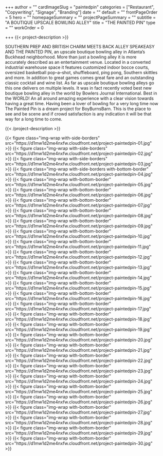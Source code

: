 +++
author = ""
cardImageSlug = "paintedpin"
categories = ["Restaurant", "Copywriting", "Signage", "Branding"]
date = ""
default = ""
frontPageOrder = 5
hero = ""
homepageSummary = ""
projectPageSummary = ""
subtitle = "A BOUTIQUE UPSCALE BOWLING ALLEY"
title = "THE PAINTED PIN"
type = ""
workOrder = 0

+++
{{< project-description >}} <p>SOUTHERN PREP AND BRITISH CHARM MEETS BACK ALLEY SPEAKEASY AND THE PAINTED PIN, an upscale boutique bowling alley in Atlanta’s Buckhead neighborhood. More than just a bowling alley it is more accurately described as an entertainment venue. Located in a converted industrial warehouse space it features customized indoor bocce courts, oversized basketball pop–a–shot, shuffleboard, ping pong, Southern skittles and more. In addition to great games comes great fare and an outstanding classic cocktail and wine list. As far as upscale boutique bowling alleys go this one delivers on multiple levels. It was in fact recently voted best new boutique bowling alley in the world by Bowlers Journal International. Best in the WORLD! An all around amazing experience with a clear vision towards having a great time. Having been a lover of bowling for a very long time now The Painted Pin is a dream project for BoyBurnsBarn. This is the place to see and be scene and if crowd satisfaction is any indication it will be that way for a long time to come. </p> {{< /project-description >}}

<div class="project-item">
{{< figure class="img-wrap with-side-borders" src="https://d1mw1d2me4nxfw.cloudfront.net/project-paintedpin-01.jpg" >}}
{{< figure class="img-wrap with-side-borders" src="https://d1mw1d2me4nxfw.cloudfront.net/project-paintedpin-02.jpg" >}}
{{< figure class="img-wrap with-side-borders" src="https://d1mw1d2me4nxfw.cloudfront.net/project-paintedpin-03.jpg" >}}
{{< figure class="img-wrap with-side-borders with-bottom-border" src="https://d1mw1d2me4nxfw.cloudfront.net/project-paintedpin-04.jpg" >}}
{{< figure class="img-wrap with-bottom-border" src="https://d1mw1d2me4nxfw.cloudfront.net/project-paintedpin-05.jpg" >}}
{{< figure class="img-wrap with-bottom-border" src="https://d1mw1d2me4nxfw.cloudfront.net/project-paintedpin-06.jpg" >}}
{{< figure class="img-wrap with-bottom-border" src="https://d1mw1d2me4nxfw.cloudfront.net/project-paintedpin-07.jpg" >}}
{{< figure class="img-wrap with-bottom-border" src="https://d1mw1d2me4nxfw.cloudfront.net/project-paintedpin-08.jpg" >}}
{{< figure class="img-wrap with-bottom-border" src="https://d1mw1d2me4nxfw.cloudfront.net/project-paintedpin-09.jpg" >}}
{{< figure class="img-wrap with-bottom-border" src="https://d1mw1d2me4nxfw.cloudfront.net/project-paintedpin-10.jpg" >}}
{{< figure class="img-wrap with-bottom-border" src="https://d1mw1d2me4nxfw.cloudfront.net/project-paintedpin-11.jpg" >}}
{{< figure class="img-wrap with-bottom-border" src="https://d1mw1d2me4nxfw.cloudfront.net/project-paintedpin-12.jpg" >}}
{{< figure class="img-wrap with-bottom-border" src="https://d1mw1d2me4nxfw.cloudfront.net/project-paintedpin-13.jpg" >}}
{{< figure class="img-wrap with-bottom-border" src="https://d1mw1d2me4nxfw.cloudfront.net/project-paintedpin-14.jpg" >}}
{{< figure class="img-wrap with-bottom-border" src="https://d1mw1d2me4nxfw.cloudfront.net/project-paintedpin-15.jpg" >}}
{{< figure class="img-wrap with-bottom-border" src="https://d1mw1d2me4nxfw.cloudfront.net/project-paintedpin-16.jpg" >}}
{{< figure class="img-wrap with-bottom-border" src="https://d1mw1d2me4nxfw.cloudfront.net/project-paintedpin-17.jpg" >}}
{{< figure class="img-wrap with-bottom-border" src="https://d1mw1d2me4nxfw.cloudfront.net/project-paintedpin-18.jpg" >}}
{{< figure class="img-wrap with-bottom-border" src="https://d1mw1d2me4nxfw.cloudfront.net/project-paintedpin-19.jpg" >}}
{{< figure class="img-wrap with-bottom-border" src="https://d1mw1d2me4nxfw.cloudfront.net/project-paintedpin-20.jpg" >}}
{{< figure class="img-wrap with-bottom-border" src="https://d1mw1d2me4nxfw.cloudfront.net/project-paintedpin-21.jpg" >}}
{{< figure class="img-wrap with-bottom-border" src="https://d1mw1d2me4nxfw.cloudfront.net/project-paintedpin-22.jpg" >}}
{{< figure class="img-wrap with-bottom-border" src="https://d1mw1d2me4nxfw.cloudfront.net/project-paintedpin-23.jpg" >}}
{{< figure class="img-wrap with-bottom-border" src="https://d1mw1d2me4nxfw.cloudfront.net/project-paintedpin-24.jpg" >}}
{{< figure class="img-wrap with-bottom-border" src="https://d1mw1d2me4nxfw.cloudfront.net/project-paintedpin-25.jpg" >}}
{{< figure class="img-wrap with-bottom-border" src="https://d1mw1d2me4nxfw.cloudfront.net/project-paintedpin-26.jpg" >}}
{{< figure class="img-wrap with-bottom-border" src="https://d1mw1d2me4nxfw.cloudfront.net/project-paintedpin-27.jpg" >}}
{{< figure class="img-wrap with-bottom-border" src="https://d1mw1d2me4nxfw.cloudfront.net/project-paintedpin-28.jpg" >}}
{{< figure class="img-wrap with-bottom-border" src="https://d1mw1d2me4nxfw.cloudfront.net/project-paintedpin-29.jpg" >}}
{{< figure class="img-wrap with-bottom-border" src="https://d1mw1d2me4nxfw.cloudfront.net/project-paintedpin-30.jpg" >}}